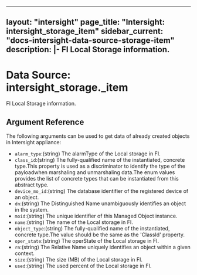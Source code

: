 
---
layout: "intersight"
page_title: "Intersight: intersight_storage_item"
sidebar_current: "docs-intersight-data-source-storage-item"
description: |-
FI Local Storage information.
---

# Data Source: intersight_storage._item
FI Local Storage information.
## Argument Reference
The following arguments can be used to get data of already created objects in Intersight appliance:
* `alarm_type`:(string) The alarmType of the Local storage in FI. 
* `class_id`:(string) The fully-qualified name of the instantiated, concrete type.This property is used as a discriminator to identify the type of the payloadwhen marshaling and unmarshaling data.The enum values provides the list of concrete types that can be instantiated from this abstract type. 
* `device_mo_id`:(string) The database identifier of the registered device of an object. 
* `dn`:(string) The Distinguished Name unambiguously identifies an object in the system. 
* `moid`:(string) The unique identifier of this Managed Object instance. 
* `name`:(string) The name of the Local storage in FI. 
* `object_type`:(string) The fully-qualified name of the instantiated, concrete type.The value should be the same as the 'ClassId' property. 
* `oper_state`:(string) The operState of the Local storage in FI. 
* `rn`:(string) The Relative Name uniquely identifies an object within a given context. 
* `size`:(string) The size (MB) of the Local storage in FI. 
* `used`:(string) The used percent of the Local storage in FI. 
